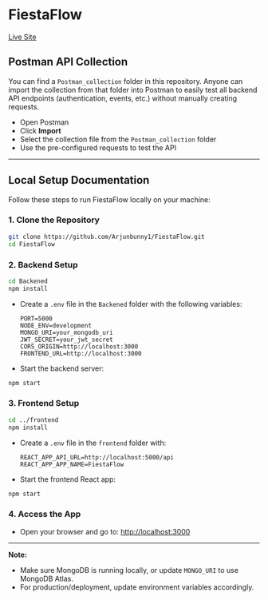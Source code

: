 # FiestaFlow

[Live Site](https://fiestaflow.onrender.com)

## Postman API Collection

You can find a `Postman_collection` folder in this repository. Anyone can import the collection from that folder into Postman to easily test all backend API endpoints (authentication, events, etc.) without manually creating requests.

- Open Postman
- Click **Import**
- Select the collection file from the `Postman_collection` folder
- Use the pre-configured requests to test the API

---

## Local Setup Documentation

Follow these steps to run FiestaFlow locally on your machine:

### 1. Clone the Repository
```bash
git clone https://github.com/Arjunbunny1/FiestaFlow.git
cd FiestaFlow
```

### 2. Backend Setup
```bash
cd Backened
npm install
```
- Create a `.env` file in the `Backened` folder with the following variables:
  ```env
  PORT=5000
  NODE_ENV=development
  MONGO_URI=your_mongodb_uri
  JWT_SECRET=your_jwt_secret
  CORS_ORIGIN=http://localhost:3000
  FRONTEND_URL=http://localhost:3000
  ```
- Start the backend server:
```bash
npm start
```

### 3. Frontend Setup
```bash
cd ../frontend
npm install
```
- Create a `.env` file in the `frontend` folder with:
  ```env
  REACT_APP_API_URL=http://localhost:5000/api
  REACT_APP_APP_NAME=FiestaFlow
  ```
- Start the frontend React app:
```bash
npm start
```

### 4. Access the App
- Open your browser and go to: [http://localhost:3000](http://localhost:3000)

---

**Note:**
- Make sure MongoDB is running locally, or update `MONGO_URI` to use MongoDB Atlas.
- For production/deployment, update environment variables accordingly.
